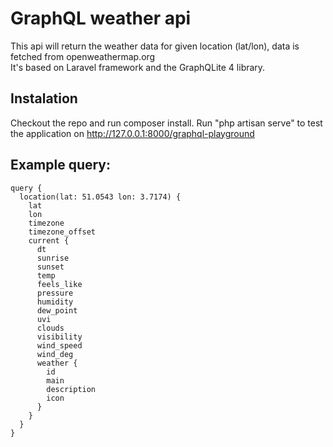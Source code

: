# GraphQL weather api

This api will return the weather data for given location (lat/lon), data is fetched from openweathermap.org <br />
It's based on Laravel framework and the GraphQLite 4 library.

## Instalation
Checkout the repo and run composer install.
Run "php artisan serve" to test the application on http://127.0.0.1:8000/graphql-playground

## Example query:
```
query {
  location(lat: 51.0543 lon: 3.7174) {
    lat
    lon
    timezone
    timezone_offset
    current {
      dt
      sunrise
      sunset
      temp
      feels_like
      pressure
      humidity
      dew_point
      uvi
      clouds
      visibility
      wind_speed
      wind_deg
      weather {
        id
        main
        description
        icon
      }
    }
  }
}
```
